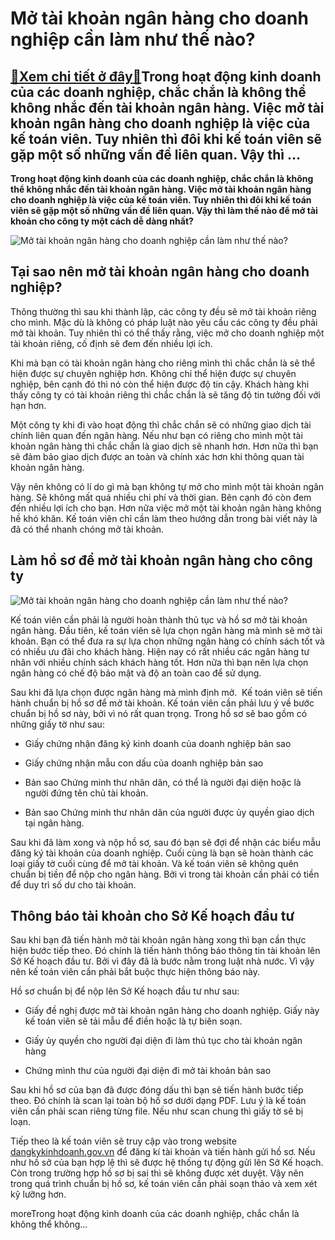 Mở tài khoản ngân hàng cho doanh nghiệp cần làm như thế nào?
============================================================

[:gift:Xem chi tiết ở đây:gift:](https://hddtvn.com/mo-tai-khoan-ngan-hang-cho-doanh-nghiep-can-lam-nhu-the-nao/)Trong hoạt động kinh doanh của các doanh nghiệp, chắc chắn là không thể không nhắc đến tài khoản ngân hàng. Việc mở tài khoản ngân hàng cho doanh nghiệp là việc của kế toán viên. Tuy nhiên thì đôi khi kế toán viên sẽ gặp một số những vấn đề liên quan. Vậy thì …
---------------------------------------------------------------------------------------------------------------------------------------------------------------------------------------------------------------------------------------------------------------------

**Trong hoạt động kinh doanh của các doanh nghiệp, chắc chắn là không thể không nhắc đến tài khoản ngân hàng. Việc mở tài khoản ngân hàng cho doanh nghiệp là việc của kế toán viên. Tuy nhiên thì đôi khi kế toán viên sẽ gặp một số những vấn đề liên quan. Vậy thì làm thế nào để mở tài khoản cho công ty một cách dễ dàng nhất?**


![Mở tài khoản ngân hàng cho doanh nghiệp cần làm như thế nào?](https://hddtvn.com/wp-content/uploads/2021/01/thu-nhap-de-mo-the-tin-dung-ngan-hang.jpg)


Tại sao nên mở tài khoản ngân hàng cho doanh nghiệp?
----------------------------------------------------


Thông thường thì sau khi thành lập, các công ty đều sẽ mở tài khoản riêng cho mình. Mặc dù là không có pháp luật nào yêu cầu các công ty đều phải mở tài khoản. Tuy nhiên thì có thể thấy rằng, việc mở cho doanh nghiệp một tài khoản riêng, cố định sẽ đem đến nhiều lợi ích.


Khi mà bạn có tài khoản ngân hàng cho riêng mình thì chắc chắn là sẽ thể hiện được sự chuyên nghiệp hơn. Không chỉ thể hiện được sự chuyên nghiệp, bên cạnh đó thì nó còn thể hiện được độ tin cậy. Khách hàng khi thấy công ty có tài khoản riêng thì chắc chắn là sẽ tăng độ tin tưởng đối với hạn hơn.


Một công ty khi đi vào hoạt động thì chắc chắn sẽ có những giao dịch tài chính liên quan đến ngân hàng. Nếu như bạn có riêng cho mình một tài khoản ngân hàng thì chắc chắn là giao dịch sẽ nhanh hơn. Hơn nữa thì bạn sẽ đảm bảo giao dịch được an toàn và chính xác hơn khi thông quan tài khoản ngân hàng.


Vậy nên không có lí do gì mà bạn không tự mở cho mình một tài khoản ngân hàng. Sẽ không mất quá nhiều chi phí và thời gian. Bên cạnh đó còn đem đến nhiều lợi ích cho bạn. Hơn nữa việc mở một tài khoản ngân hàng không hề khó khăn. Kế toán viên chỉ cần làm theo hướng dẫn trong bài viết này là đã có thể nhanh chóng mở tài khoản.


Làm hồ sơ để mở tài khoản ngân hàng cho công ty
-----------------------------------------------


![Mở tài khoản ngân hàng cho doanh nghiệp cần làm như thế nào?](https://hddtvn.com/wp-content/uploads/2021/01/payment-2310730_1280.png)


Kế toán viên cần phải là người hoàn thành thủ tục và hồ sơ mở tài khoản ngân hàng. Đầu tiên, kế toán viên sẽ lựa chọn ngân hàng mà mình sẽ mở tài khoản. Bạn có thể đưa ra sự lựa chọn những ngân hàng có chính sách tốt và có nhiều ưu đãi cho khách hàng. Hiện nay có rất nhiều các ngân hàng tư nhân với nhiều chính sách khách hàng tốt. Hơn nữa thì bạn nên lựa chọn ngân hàng có chế độ bảo mật và độ an toàn cao để sử dụng.


Sau khi đã lựa chọn được ngân hàng mà mình định mở.  Kế toán viên sẽ tiến hành chuẩn bị hồ sơ để mở tài khoản. Kế toán viên cần phải lưu ý về bước chuẩn bị hồ sơ này, bởi vì nó rất quan trọng. Trong hồ sơ sẽ bao gồm có những giấy tờ như sau:




* Giấy chứng nhận đăng ký kinh doanh của doanh nghiệp bản sao

* Giấy chứng nhận mẫu con dấu của doanh nghiệp bản sao

* Bản sao Chứng minh thư nhân dân, có thể là người đại diện hoặc là người đứng tên chủ tài khoản.

* Bản sao Chứng minh thư nhân dân của người được ủy quyền giao dịch tại ngân hàng.



Sau khi đã làm xong và nộp hồ sơ, sau đó bạn sẽ đợi để nhận các biểu mẫu đăng ký tài khoản của doanh nghiệp. Cuối cùng là bạn sẽ hoàn thành các loại giấy tờ cuối cùng để mở tài khoản. Và kế toán viên sẽ không quên chuẩn bị tiền để nộp cho ngân hàng. Bởi vì trong tài khoản cần phải có tiền để duy trì số dư cho tài khoản.


Thông báo tài khoản cho Sở Kế hoạch đầu tư
------------------------------------------


Sau khi bạn đã tiến hành mở tài khoản ngân hàng xong thì bạn cần thực hiện bước tiếp theo. Đó chính là tiến hành thông báo thông tin tài khoản lên Sở Kế hoạch đầu tư. Bởi vì đây đã là bước nằm trong luật nhà nước. Vì vậy nên kế toán viên cần phải bắt buộc thực hiện thông báo này.


Hồ sơ chuẩn bị để nộp lên Sở Kế hoạch đầu tư như sau:




* Giấy đề nghị được mở tài khoản ngân hàng cho doanh nghiệp. Giấy này kế toán viên sẽ tải mẫu để điền hoặc là tự biên soạn.

* Giấy ủy quyền cho người đại diện đi làm thủ tục cho tài khoản ngân hàng

* Chứng mình thư của người đại diện đi mở tài khoản bản sao



Sau khi hồ sơ của bạn đã được đóng dấu thì bạn sẽ tiến hành bước tiếp theo. Đó chính là scan lại toàn bộ hồ sơ dưới dạng PDF. Lưu ý là kế toán viên cần phải scan riêng từng file. Nếu như scan chung thì giấy tờ sẽ bị loạn.


Tiếp theo là kế toán viên sẽ truy cập vào trong website [dangkykinhdoanh.gov.vn](https://dangkykinhdoanh.gov.vn/vn/Pages/Trangchu.aspx) để đăng kí tài khoản và tiến hành gửi hồ sơ. Nếu như hồ sở của bạn hợp lệ thì sẽ được hệ thống tự động gửi lên Sở Kế hoạch. Còn trong trường hợp hồ sơ bị sai thì sẽ không được xét duyệt. Vậy nên trong quá trình chuẩn bị hồ sơ, kế toán viên cần phải soạn thảo và xem xét kỹ lưỡng hơn.


moreTrong hoạt động kinh doanh của các doanh nghiệp, chắc chắn là không thể không…

